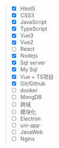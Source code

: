 > - [x] Html5
> - [x] CSS3
> - [x] JavaScript
> - [x] TypeScript
> - [x] Vue3
> - [x] Vue2
> - [ ] React
> - [x] Nodejs
> - [x] Sql server
> - [x] My Sql
> - [x] Vue + TS项目
> - [x] Git/Github
> - [ ] dooker
> - [ ] MongDB
> - [ ] 跨域
> - [ ] 模块化
> - [ ] Electron
> - [ ] uni-app
> - [ ] JavaWeb
> - [ ] Nginx


